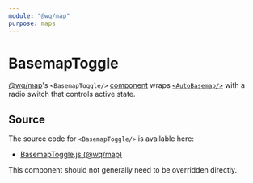 ```yaml
---
module: "@wq/map"
purpose: maps
---
```


# BasemapToggle

[@wq/map]'s `<BasemapToggle/>` [component][index] wraps [`<AutoBasemap/>`][AutoBasemap] with a radio switch that controls active state.

## Source

The source code for `<BasemapToggle/>` is available here:

 * [BasemapToggle.js (@wq/map)][map-src]

This component should not generally need to be overridden directly.

[index]: ./index.md
[@wq/map]: ../@wq/map.md
[AutoBasemap]: ./AutoBasemap.md
[map-src]: https://github.com/wq/wq.app/blob/main/packages/map/src/components/BasemapToggle.js
